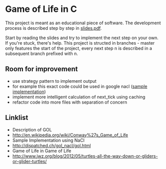 # Game of Life in C

This project is meant as an educational piece of software. The development
process is described step by step in [slides.pdf](https://github.com/munen/edu_gol/raw/master/slides.pdf). 

Start by reading the slides and try to implement the next step on your own. If
you're stuck, there's help. This project is structed in branches - master only
features the start of the project, every next step n is described in a
subsequent branch prefixed with n.


## Room for improvement

* use strategy pattern to implement output
 * for example this exact code could be used in google nacl
 ([sample implementation](http://dispatched.ch/gol_nacl/gol.html))
* implement more intelligent calculation of next\_tick using caching
* refactor code into more files with separation of concern

## Linklist

* Description of GOL
 * http://en.wikipedia.org/wiki/Conway%27s_Game_of_Life
* Sample Implementation using NaCl
 * http://dispatched.ch/gol_nacl/gol.html
* Game of Life in Game of Life
 * http://www.jwz.org/blog/2012/05/turtles-all-the-way-down-or-gliders-or-glider-turtles/
